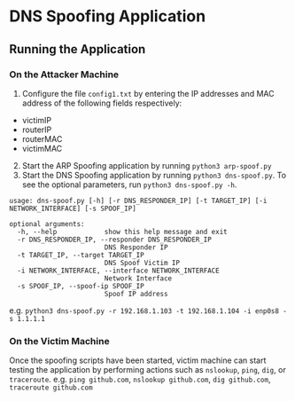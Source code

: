 # DNS Spoofing Application

## Running the Application

### On the Attacker Machine
1. Configure the file `config1.txt` by entering the IP addresses and MAC address of the following fields respectively:
  - victimIP
  - routerIP
  - routerMAC
  - victimMAC
  
2. Start the ARP Spoofing application by running `python3 arp-spoof.py`
3. Start the DNS Spoofing application by running `python3 dns-spoof.py`. To see the optional parameters, run `python3 dns-spoof.py -h`. 
```
usage: dns-spoof.py [-h] [-r DNS_RESPONDER_IP] [-t TARGET_IP] [-i NETWORK_INTERFACE] [-s SPOOF_IP]

optional arguments:
  -h, --help            show this help message and exit
  -r DNS_RESPONDER_IP, --responder DNS_RESPONDER_IP    
                        DNS Responder IP
  -t TARGET_IP, --target TARGET_IP
                        DNS Spoof Victim IP
  -i NETWORK_INTERFACE, --interface NETWORK_INTERFACE  
                        Network Interface
  -s SPOOF_IP, --spoof-ip SPOOF_IP
                        Spoof IP address
```
e.g. `python3 dns-spoof.py -r 192.168.1.103 -t 192.168.1.104 -i enp0s8 -s 1.1.1.1`

### On the Victim Machine
Once the spoofing scripts have been started, victim machine can start testing the application by performing actions such as `nslookup`, `ping`, `dig`, or `traceroute`.
e.g. `ping github.com`, `nslookup github.com`, `dig github.com`, `traceroute github.com`
